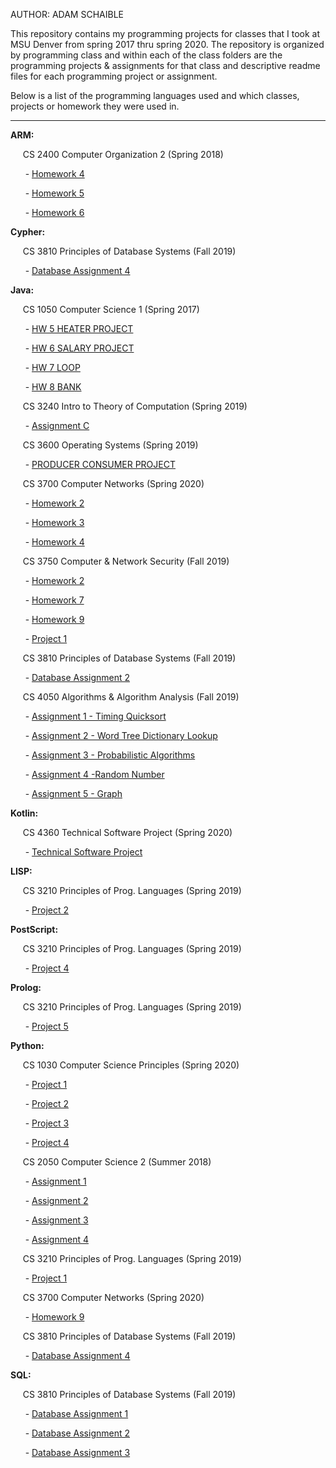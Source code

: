 AUTHOR: ADAM SCHAIBLE

This repository contains my programming projects for classes that I took at MSU Denver from spring 2017 thru spring 2020. The repository is organized by programming class and within each of the class folders are the programming projects & assignments for that class and descriptive readme files for each programming project or assignment.

Below is a list of the programming languages used and which classes, projects or homework they were used  in.
***
**ARM:**

&nbsp;&nbsp;&nbsp;&nbsp; CS 2400 Computer Organization 2 (Spring 2018)

&nbsp;&nbsp;&nbsp;&nbsp;&nbsp; - [Homework 4](https://github.com/AdamSchaible/MSU_Denver/tree/master/CS%202400%20Computer%20Organization%202%20(Spring%202018)/Homework%204) 

&nbsp;&nbsp;&nbsp;&nbsp;&nbsp; - [Homework 5](https://github.com/AdamSchaible/MSU_Denver/tree/master/CS%202400%20Computer%20Organization%202%20(Spring%202018)/Homework%205) 

&nbsp;&nbsp;&nbsp;&nbsp;&nbsp; - [Homework 6](https://github.com/AdamSchaible/MSU_Denver/tree/master/CS%202400%20Computer%20Organization%202%20(Spring%202018)/Homework%206) 

**Cypher:**

&nbsp;&nbsp;&nbsp;&nbsp; CS 3810 Principles of Database Systems (Fall 2019)

&nbsp;&nbsp;&nbsp;&nbsp;&nbsp; - [Database Assignment 4](https://github.com/AdamSchaible/MSU_Denver/tree/master/CS%203810%20Principles%20of%20Database%20Systems%20(Fall%202019)/Database%20Assignment%204) 

**Java:**

&nbsp;&nbsp;&nbsp;&nbsp; CS 1050 Computer Science 1 (Spring 2017)

&nbsp;&nbsp;&nbsp;&nbsp;&nbsp; - [HW 5 HEATER PROJECT](https://github.com/AdamSchaible/MSU_Denver/tree/master/CS%201050%20Computer%20Science%201%20(Spring%202017)/HW%205%20HEATER%20PROJECT) 

&nbsp;&nbsp;&nbsp;&nbsp;&nbsp; - [HW 6 SALARY PROJECT](https://github.com/AdamSchaible/MSU_Denver/tree/master/CS%201050%20Computer%20Science%201%20(Spring%202017)/HW%206%20SALARY%20PROJECT) 

&nbsp;&nbsp;&nbsp;&nbsp;&nbsp; - [HW 7 LOOP](https://github.com/AdamSchaible/MSU_Denver/tree/master/CS%201050%20Computer%20Science%201%20(Spring%202017)/HW%207%20LOOP) 

&nbsp;&nbsp;&nbsp;&nbsp;&nbsp; - [HW 8 BANK](https://github.com/AdamSchaible/MSU_Denver/tree/master/CS%201050%20Computer%20Science%201%20(Spring%202017)/HW%208%20BANK) 

&nbsp;&nbsp;&nbsp;&nbsp; CS 3240 Intro to Theory of Computation (Spring 2019)

&nbsp;&nbsp;&nbsp;&nbsp;&nbsp; - [Assignment C](https://github.com/AdamSchaible/MSU_Denver/tree/master/CS%203240%20Intro%20to%20Theory%20of%20Computation%20(Spring%202019)/Assignment%20C) 

&nbsp;&nbsp;&nbsp;&nbsp; CS 3600 Operating Systems (Spring 2019)

&nbsp;&nbsp;&nbsp;&nbsp;&nbsp; - [PRODUCER CONSUMER PROJECT](https://github.com/AdamSchaible/MSU_Denver/tree/master/CS%203600%20Operating%20Systems%20(Spring%202019)/PRODUCER%20CONSUMER%20PROJECT) 

&nbsp;&nbsp;&nbsp;&nbsp; CS 3700 Computer Networks (Spring 2020)

&nbsp;&nbsp;&nbsp;&nbsp;&nbsp; - [Homework 2](https://github.com/AdamSchaible/MSU_Denver/tree/master/CS%203700%20Computer%20Networks%20(Spring%202020)/HW2) 

&nbsp;&nbsp;&nbsp;&nbsp;&nbsp; - [Homework 3](https://github.com/AdamSchaible/MSU_Denver/tree/master/CS%203700%20Computer%20Networks%20(Spring%202020)/HW3)
 
&nbsp;&nbsp;&nbsp;&nbsp;&nbsp; - [Homework 4](https://github.com/AdamSchaible/MSU_Denver/tree/master/CS%203700%20Computer%20Networks%20(Spring%202020)/HW4) 

&nbsp;&nbsp;&nbsp;&nbsp; CS 3750 Computer & Network Security (Fall 2019)

&nbsp;&nbsp;&nbsp;&nbsp;&nbsp; - [Homework 2](https://github.com/AdamSchaible/MSU_Denver/tree/master/CS%203750%20Computer%20%26%20Network%20Security%20(Fall%202019)/HW%202) 

&nbsp;&nbsp;&nbsp;&nbsp;&nbsp; - [Homework 7](https://github.com/AdamSchaible/MSU_Denver/tree/master/CS%203750%20Computer%20%26%20Network%20Security%20(Fall%202019)/HW%207) 

&nbsp;&nbsp;&nbsp;&nbsp;&nbsp; - [Homework 9](https://github.com/AdamSchaible/MSU_Denver/tree/master/CS%203750%20Computer%20%26%20Network%20Security%20(Fall%202019)/HW%209) 

&nbsp;&nbsp;&nbsp;&nbsp;&nbsp; - [Project 1](https://github.com/AdamSchaible/MSU_Denver/tree/master/CS%203750%20Computer%20%26%20Network%20Security%20(Fall%202019)/Project%201) 

&nbsp;&nbsp;&nbsp;&nbsp; CS 3810 Principles of Database Systems (Fall 2019)

&nbsp;&nbsp;&nbsp;&nbsp;&nbsp; - [Database Assignment 2](https://github.com/AdamSchaible/MSU_Denver/tree/master/CS%203810%20Principles%20of%20Database%20Systems%20(Fall%202019)/Database%20Assignment%202) 

&nbsp;&nbsp;&nbsp;&nbsp; CS 4050 Algorithms & Algorithm Analysis (Fall 2019)

&nbsp;&nbsp;&nbsp;&nbsp;&nbsp; - [Assignment 1 - Timing Quicksort](https://github.com/AdamSchaible/MSU_Denver/tree/master/CS%204050%20Algorithms%20%26%20Algorithm%20Analysis%20(Fall%202019)/Assignment%201%20-%20Timing%20Quicksort) 

&nbsp;&nbsp;&nbsp;&nbsp;&nbsp; - [Assignment 2 - Word Tree Dictionary Lookup](https://github.com/AdamSchaible/MSU_Denver/tree/master/CS%204050%20Algorithms%20%26%20Algorithm%20Analysis%20(Fall%202019)/Assignment%202%20-%20Word%20Tree%20Dictionary%20Lookup) 

&nbsp;&nbsp;&nbsp;&nbsp;&nbsp; - [Assignment 3 - Probabilistic Algorithms](https://github.com/AdamSchaible/MSU_Denver/tree/master/CS%204050%20Algorithms%20%26%20Algorithm%20Analysis%20(Fall%202019)/Assignment%203%20-%20Probabilistic%20Algorithms) 

&nbsp;&nbsp;&nbsp;&nbsp;&nbsp; - [Assignment 4 -Random Number](https://github.com/AdamSchaible/MSU_Denver/tree/master/CS%204050%20Algorithms%20%26%20Algorithm%20Analysis%20(Fall%202019)/Assignment%204%20-Random%20Number%20Generators) 

&nbsp;&nbsp;&nbsp;&nbsp;&nbsp; - [Assignment 5 - Graph](https://github.com/AdamSchaible/MSU_Denver/tree/master/CS%204050%20Algorithms%20%26%20Algorithm%20Analysis%20(Fall%202019)/Assignment%205%20-%20%20Graph) 

**Kotlin:**

&nbsp;&nbsp;&nbsp;&nbsp; CS 4360 Technical Software Project (Spring 2020)

&nbsp;&nbsp;&nbsp;&nbsp;&nbsp; - [Technical Software Project](https://github.com/AdamSchaible/MSU_Denver/tree/master/CS%204360%20Technical%20Software%20Project%20(Spring%202020)) 

**LISP:**

&nbsp;&nbsp;&nbsp;&nbsp; CS 3210 Principles of Prog. Languages (Spring 2019)

&nbsp;&nbsp;&nbsp;&nbsp;&nbsp; - [Project 2](https://github.com/AdamSchaible/MSU_Denver/tree/master/CS%203210%20Principles%20of%20Prog.%20Languages%20(Spring%202019)/Project%202)

**PostScript:**

&nbsp;&nbsp;&nbsp;&nbsp; CS 3210 Principles of Prog. Languages (Spring 2019)

&nbsp;&nbsp;&nbsp;&nbsp;&nbsp; - [Project 4](https://github.com/AdamSchaible/MSU_Denver/tree/master/CS%203210%20Principles%20of%20Prog.%20Languages%20(Spring%202019)/Project%204) 

**Prolog:**

&nbsp;&nbsp;&nbsp;&nbsp; CS 3210 Principles of Prog. Languages (Spring 2019)

&nbsp;&nbsp;&nbsp;&nbsp;&nbsp; - [Project 5](https://github.com/AdamSchaible/MSU_Denver/tree/master/CS%203210%20Principles%20of%20Prog.%20Languages%20(Spring%202019)/Project%205) 

**Python:**

&nbsp;&nbsp;&nbsp;&nbsp; CS 1030 Computer Science Principles (Spring 2020)

&nbsp;&nbsp;&nbsp;&nbsp;&nbsp; - [Project 1](https://github.com/AdamSchaible/MSU_Denver/tree/master/CS%201030%20Computer%20Science%20Principles%20(Spring%202020)/Project%201) 

&nbsp;&nbsp;&nbsp;&nbsp;&nbsp; - [Project 2](https://github.com/AdamSchaible/MSU_Denver/tree/master/CS%201030%20Computer%20Science%20Principles%20(Spring%202020)/Project%202) 

&nbsp;&nbsp;&nbsp;&nbsp;&nbsp; - [Project 3](https://github.com/AdamSchaible/MSU_Denver/tree/master/CS%201030%20Computer%20Science%20Principles%20(Spring%202020)/Project%203) 

&nbsp;&nbsp;&nbsp;&nbsp;&nbsp; - [Project 4](https://github.com/AdamSchaible/MSU_Denver/tree/master/CS%201030%20Computer%20Science%20Principles%20(Spring%202020)/Project%204) 

&nbsp;&nbsp;&nbsp;&nbsp; CS 2050 Computer Science 2 (Summer 2018)

&nbsp;&nbsp;&nbsp;&nbsp;&nbsp; - [Assignment 1](https://github.com/AdamSchaible/MSU_Denver/tree/master/CS%202050%20Computer%20Science%202%20(Summer%202018)/Assignment%201) 

&nbsp;&nbsp;&nbsp;&nbsp;&nbsp; - [Assignment 2](https://github.com/AdamSchaible/MSU_Denver/tree/master/CS%202050%20Computer%20Science%202%20(Summer%202018)/Assignment%202) 

&nbsp;&nbsp;&nbsp;&nbsp;&nbsp; - [Assignment 3](https://github.com/AdamSchaible/MSU_Denver/tree/master/CS%202050%20Computer%20Science%202%20(Summer%202018)/Assignment%203) 

&nbsp;&nbsp;&nbsp;&nbsp;&nbsp; - [Assignment 4](https://github.com/AdamSchaible/MSU_Denver/tree/master/CS%202050%20Computer%20Science%202%20(Summer%202018)/Assignment%204) 

&nbsp;&nbsp;&nbsp;&nbsp; CS 3210 Principles of Prog. Languages (Spring 2019)

&nbsp;&nbsp;&nbsp;&nbsp;&nbsp; - [Project 1](https://github.com/AdamSchaible/MSU_Denver/tree/master/CS%203210%20Principles%20of%20Prog.%20Languages%20(Spring%202019)/Project%201)

&nbsp;&nbsp;&nbsp;&nbsp; CS 3700 Computer Networks (Spring 2020)

&nbsp;&nbsp;&nbsp;&nbsp;&nbsp; - [Homework 9](https://github.com/AdamSchaible/MSU_Denver/tree/master/CS%203700%20Computer%20Networks%20(Spring%202020)/HW9) 

&nbsp;&nbsp;&nbsp;&nbsp; CS 3810 Principles of Database Systems (Fall 2019)

&nbsp;&nbsp;&nbsp;&nbsp;&nbsp; - [Database Assignment 4](https://github.com/AdamSchaible/MSU_Denver/tree/master/CS%203810%20Principles%20of%20Database%20Systems%20(Fall%202019)/Database%20Assignment%204) 

**SQL:**

&nbsp;&nbsp;&nbsp;&nbsp; CS 3810 Principles of Database Systems (Fall 2019)

&nbsp;&nbsp;&nbsp;&nbsp;&nbsp; - [Database Assignment 1](https://github.com/AdamSchaible/MSU_Denver/tree/master/CS%203810%20Principles%20of%20Database%20Systems%20(Fall%202019)/Database%20Assignment%201) 

&nbsp;&nbsp;&nbsp;&nbsp;&nbsp; - [Database Assignment 2](https://github.com/AdamSchaible/MSU_Denver/tree/master/CS%203810%20Principles%20of%20Database%20Systems%20(Fall%202019)/Database%20Assignment%202) 

&nbsp;&nbsp;&nbsp;&nbsp;&nbsp; - [Database Assignment 3](https://github.com/AdamSchaible/MSU_Denver/tree/master/CS%203810%20Principles%20of%20Database%20Systems%20(Fall%202019)/Database%20Assignment%203) 

